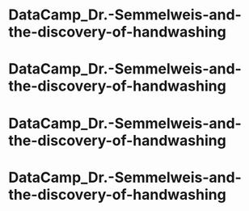 # DataCamp_Dr.-Semmelweis-and-the-discovery-of-handwashing
# DataCamp_Dr.-Semmelweis-and-the-discovery-of-handwashing
# DataCamp_Dr.-Semmelweis-and-the-discovery-of-handwashing
# DataCamp_Dr.-Semmelweis-and-the-discovery-of-handwashing
